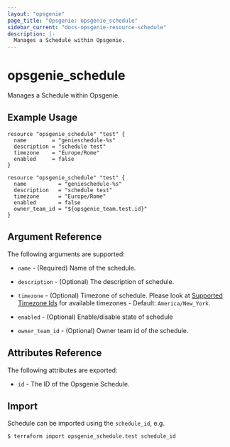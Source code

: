 ```yaml
---
layout: "opsgenie"
page_title: "Opsgenie: opsgenie_schedule"
sidebar_current: "docs-opsgenie-resource-schedule"
description: |-
  Manages a Schedule within Opsgenie.
---
```


# opsgenie_schedule

Manages a Schedule within Opsgenie.

## Example Usage
```hcl
resource "opsgenie_schedule" "test" {
  name        = "genieschedule-%s"
  description = "schedule test"
  timezone    = "Europe/Rome"
  enabled     = false
}

resource "opsgenie_schedule" "test" {
  name          = "genieschedule-%s"
  description   = "schedule test"
  timezone      = "Europe/Rome"
  enabled       = false
  owner_team_id = "${opsgenie_team.test.id}"
}
```

## Argument Reference

The following arguments are supported:

* `name` - (Required) Name of the schedule.

* `description` - (Optional) The description of schedule.

* `timezone` -  (Optional) Timezone of schedule. Please look at [Supported Timezone Ids](https://docs.opsgenie.com/docs/supported-timezone-ids) for available timezones - Default: `America/New_York`.

* `enabled` - (Optional) Enable/disable state of schedule

* `owner_team_id` - (Optional) Owner team id of the schedule.

## Attributes Reference

The following attributes are exported:

* `id` - The ID of the Opsgenie Schedule.

## Import

Schedule can be imported using the `schedule_id`, e.g.

`$ terraform import opsgenie_schedule.test schedule_id`
